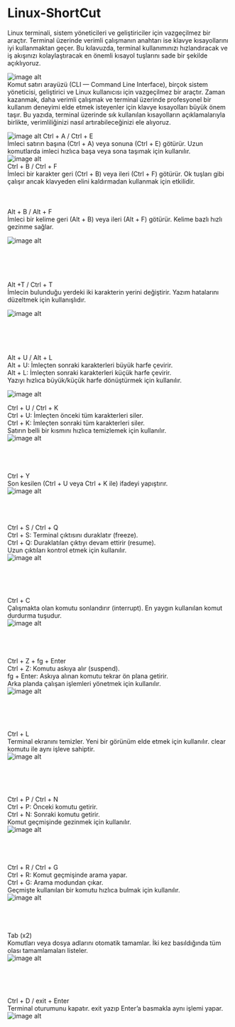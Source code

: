 # Linux-ShortCut
Linux terminali, sistem yöneticileri ve geliştiriciler için vazgeçilmez bir araçtır. Terminal üzerinde verimli çalışmanın anahtarı ise klavye kısayollarını iyi kullanmaktan geçer. Bu kılavuzda, terminal kullanımınızı hızlandıracak ve iş akışınızı kolaylaştıracak en önemli kısayol tuşlarını sade bir şekilde açıklıyoruz.


 ![image alt](https://github.com/nurullahnamal/Linux-ShortCut/blob/main/Linux%20Shortcut.png) <br>
Komut satırı arayüzü (CLI — Command Line Interface), birçok sistem yöneticisi, geliştirici ve Linux kullanıcısı için vazgeçilmez bir araçtır. Zaman kazanmak, daha verimli çalışmak ve terminal üzerinde profesyonel bir kullanım deneyimi elde etmek isteyenler için klavye kısayolları büyük önem taşır. Bu yazıda, terminal üzerinde sık kullanılan kısayolların açıklamalarıyla birlikte, verimliliğinizi nasıl artırabileceğinizi ele alıyoruz.


 
 ![image alt](https://github.com/nurullahnamal/Linux-ShortCut/blob/main/Ctrl%20A%20or%20E%20.gif)
Ctrl + A / Ctrl + E <br>
İmleci satırın başına (Ctrl + A) veya sonuna (Ctrl + E) götürür. Uzun komutlarda imleci hızlıca başa veya sona taşımak için kullanılır. <br>
 ![image alt](https://github.com/nurullahnamal/Linux-ShortCut/blob/main/Control%20B%20And%20Control%20F.gif) <br>
Ctrl + B / Ctrl + F <br>
İmleci bir karakter geri (Ctrl + B) veya ileri (Ctrl + F) götürür. Ok tuşları gibi çalışır ancak klavyeden elini kaldırmadan kullanmak için etkilidir.<br>
<br>
<br>
<br> 
Alt + B / Alt + F<br>
İmleci bir kelime geri (Alt + B) veya ileri (Alt + F) götürür. Kelime bazlı hızlı gezinme sağlar.<br> 

![image alt](https://github.com/nurullahnamal/Linux-ShortCut/blob/main/AltB%20And%20AltF.gif)<br>

<br>
<br>
<br>
<br> 
Alt +T / Ctrl + T<br>
İmlecin bulunduğu yerdeki iki karakterin yerini değiştirir. Yazım hatalarını düzeltmek için kullanışlıdır.<br>

![image alt](https://github.com/nurullahnamal/Linux-ShortCut/blob/main/AltT.gif) <br>

<br>
<br>
<br>
<br>
Alt + U / Alt + L <br>
Alt + U: İmleçten sonraki karakterleri büyük harfe çevirir. <br>
Alt + L: İmleçten sonraki karakterleri küçük harfe çevirir. <br>
Yazıyı hızlıca büyük/küçük harfe dönüştürmek için kullanılır. <br>

![image alt](https://github.com/nurullahnamal/Linux-ShortCut/blob/main/AltU%20And%20AltL.gif) <br>


Ctrl + U / Ctrl + K <br> 
Ctrl + U: İmleçten önceki tüm karakterleri siler. <br>
Ctrl + K: İmleçten sonraki tüm karakterleri siler. <br>
Satırın belli bir kısmını hızlıca temizlemek için kullanılır. <br> 
 ![image alt](https://github.com/nurullahnamal/Linux-ShortCut/blob/main/CtrlU%20And%20CtrlK.gif) <br>
<br>
<br>
<br>
<br>
   Ctrl + Y <br>
Son kesilen (Ctrl + U veya Ctrl + K ile) ifadeyi yapıştırır. <br>
 ![image alt](https://github.com/nurullahnamal/Linux-ShortCut/blob/main/Control%20Y%20Cut%20And%20Control%20U%20Paste.gif) <br>
 <br>
 <br>
 <br>
 


Ctrl + S / Ctrl + Q<br>
Ctrl + S: Terminal çıktısını duraklatır (freeze). <br>
Ctrl + Q: Duraklatılan çıktıyı devam ettirir (resume). <br>
Uzun çıktıları kontrol etmek için kullanılır. <br>
  ![image alt](https://github.com/nurullahnamal/Linux-ShortCut/blob/main/Control%20S%20And%20Control%20Q.gif) <br>

<br>
<br>
<br>

Ctrl + C <br>
Çalışmakta olan komutu sonlandırır (interrupt). En yaygın kullanılan komut durdurma tuşudur. <br>
   ![image alt](https://github.com/nurullahnamal/Linux-ShortCut/blob/main/Control%20C%20%2C%20Stop.gif) <br>
<br>
<br>
<br>
<br>
  Ctrl + Z + fg + Enter <br>
Ctrl + Z: Komutu askıya alır (suspend). <br>
fg + Enter: Askıya alınan komutu tekrar ön plana getirir. <br>
Arka planda çalışan işlemleri yönetmek için kullanılır. <br>
 ![image alt](https://github.com/nurullahnamal/Linux-ShortCut/blob/main/Control%20Z%20And%20fg%20.gif) <br>

<br>
<br>
<br>
 
  Ctrl + L <br>
Terminal ekranını temizler. Yeni bir görünüm elde etmek için kullanılır. clear komutu ile aynı işleve sahiptir.  <br>
 ![image alt](https://github.com/nurullahnamal/Linux-ShortCut/blob/main/Ctrl%20L.gif) <br>

<br>
<br>
<br>

Ctrl + P / Ctrl + N <br>
Ctrl + P: Önceki komutu getirir. <br>
Ctrl + N: Sonraki komutu getirir. <br>
Komut geçmişinde gezinmek için kullanılır. <br>
  ![image alt](https://github.com/nurullahnamal/Linux-ShortCut/blob/main/Ctrl%20P%20And%20Ctrl%20N.gif) <br>
<br>
<br>
<br>
<br> 
Ctrl + R / Ctrl + G <br>
Ctrl + R: Komut geçmişinde arama yapar. <br>
Ctrl + G: Arama modundan çıkar. <br>
Geçmişte kullanılan bir komutu hızlıca bulmak için kullanılır. <br>
   ![image alt](https://github.com/nurullahnamal/Linux-ShortCut/blob/main/Control%20R%20and%20Control%20G.gif) <br>
<br>
<br>
<br>
<br>
   Tab (x2) <br>
Komutları veya dosya adlarını otomatik tamamlar. İki kez basıldığında tüm olası tamamlamaları listeler. <br>
 ![image alt](https://github.com/nurullahnamal/Linux-ShortCut/blob/main/Tab%20.gif) <br>
 
<br>
<br>
<br>

   Ctrl + D / exit + Enter <br>
Terminal oturumunu kapatır. exit yazıp Enter’a basmakla aynı işlemi yapar. <br>
 ![image alt](https://github.com/nurullahnamal/Linux-ShortCut/blob/main/Ctrl%20D.gif) <br>

